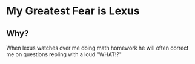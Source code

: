 # My Greatest Fear is Lexus
## Why?
When lexus watches over me doing math homework he will often correct me on questions repling with a loud "WHAT!?"
